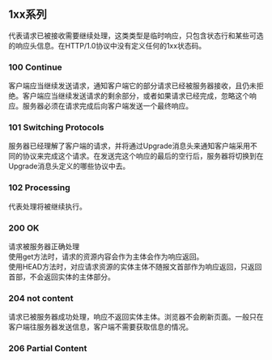 ## 1xx系列
代表请求已被接收需要继续处理，这类类型是临时响应，只包含状态行和某些可选的响应头信息。在HTTP/1.0协议中没有定义任何的1xx状态码。  
### 100 Continue
客户端应当继续发送请求，通知客户端它的部分请求已经被服务器接收，且仍未拒绝。客户端应当继续发送请求的剩余部分，或者如果请求已经完成，忽略这个响应。服务器必须在请求完成后向客户端发送一个最终响应。  

### 101 Switching Protocols
服务器已经理解了客户端的请求，并将通过Upgrade消息头来通知客户端采用不同的协议来完成这个请求。在发送完这个响应的最后的空行后，服务器将切换到在Upgrade消息头定义的哪些协议中去。  

### 102 Processing
代表处理将被继续执行。   

### 200 OK
请求被服务器正确处理    
使用get方法时，请求的资源内容会作为主体会作为响应返回。  
使用HEAD方法时，对应请求资源的实体主体不随报文首部作为响应返回，只返回首部，不会返回实体的主体部分。

### 204 not content 
请求已被服务器成功处理，响应不返回实体主体。浏览器不会刷新页面。一般只在客户端往服务器发送信息，客户端不需要获取信息的情况。  


### 206 Partial Content  
